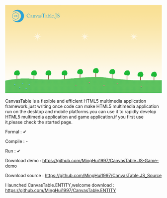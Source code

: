 ![image](https://raw.githubusercontent.com/MingHui1997/CanvasTable.JS/main/splash.png)

CanvasTable is a flexible and efficient HTML5 multimedia application framework.just writing once code can make HTML5 multimedia application run on the desktop and mobile platforms.you can use it to rapidly develop HTML5 multimedia application and game application.if you first use it,please check the started page.

Formal  : ✔

Compile : -

Run     : ✔


Download demo : https://github.com/MingHui1997/CanvasTable.JS-Game-demo

Download source : https://github.com/MingHui1997/CanvasTable.JS_Source


I launched CanvasTable.ENTITY,welcome download : https://github.com/MingHui1997/CanvasTable.ENTITY
